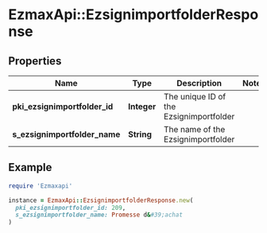 # EzmaxApi::EzsignimportfolderResponse

## Properties

| Name | Type | Description | Notes |
| ---- | ---- | ----------- | ----- |
| **pki_ezsignimportfolder_id** | **Integer** | The unique ID of the Ezsignimportfolder |  |
| **s_ezsignimportfolder_name** | **String** | The name of the Ezsignimportfolder |  |

## Example

```ruby
require 'Ezmaxapi'

instance = EzmaxApi::EzsignimportfolderResponse.new(
  pki_ezsignimportfolder_id: 209,
  s_ezsignimportfolder_name: Promesse d&#39;achat
)
```

